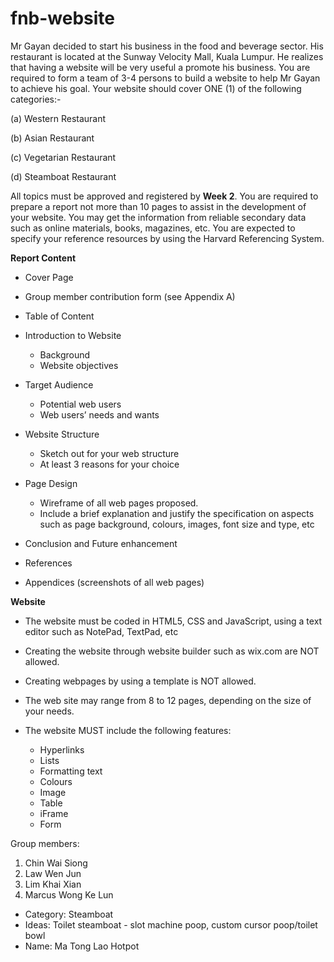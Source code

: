 # fnb-website

Mr Gayan decided to start his business in the food and beverage sector. His restaurant is located
at the Sunway Velocity Mall, Kuala Lumpur. He realizes that having a website will be very
useful a promote his business. You are required to form a team of 3-4 persons to build a website
to help Mr Gayan to achieve his goal. Your website should cover ONE (1) of the following
categories:-

(a) Western Restaurant

(b) Asian Restaurant

(c) Vegetarian Restaurant

(d) Steamboat Restaurant

All topics must be approved and registered by **Week 2**. You are required to prepare a report
not more than 10 pages to assist in the development of your website. You may get the
information from reliable secondary data such as online materials, books, magazines, etc. You
are expected to specify your reference resources by using the Harvard Referencing System.

**Report Content**

- Cover Page

- Group member contribution form (see Appendix A)

- Table of Content

- Introduction to Website
  - Background
  - Website objectives
  
- Target Audience
  - Potential web users
  - Web users’ needs and wants

- Website Structure
  - Sketch out for your web structure
  - At least 3 reasons for your choice

- Page Design
  - Wireframe of all web pages proposed.
  - Include a brief explanation and justify the specification on aspects such as page background, colours, images, font size and type, etc

- Conclusion and Future enhancement

- References

- Appendices (screenshots of all web pages)

**Website**

- The website must be coded in HTML5, CSS and JavaScript, using a text editor such as
NotePad, TextPad, etc

- Creating the website through website builder such as wix.com are NOT allowed.

- Creating webpages by using a template is NOT allowed.

- The web site may range from 8 to 12 pages, depending on the size of your needs.

- The website MUST include the following features:

  - Hyperlinks
  - Lists
  - Formatting text
  - Colours
  - Image
  - Table
  - iFrame
  - Form

Group members:
1. Chin Wai Siong
2. Law Wen Jun
3. Lim Khai Xian
4. Marcus Wong Ke Lun
   
- Category: Steamboat
- Ideas: Toilet steamboat - slot machine poop, custom cursor poop/toilet bowl
- Name: Ma Tong Lao Hotpot